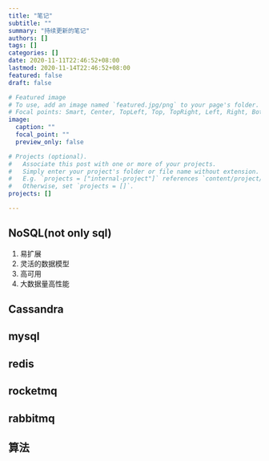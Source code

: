```yaml
---
title: "笔记"
subtitle: ""
summary: "持续更新的笔记"
authors: []
tags: []
categories: []
date: 2020-11-11T22:46:52+08:00
lastmod: 2020-11-14T22:46:52+08:00
featured: false
draft: false

# Featured image
# To use, add an image named `featured.jpg/png` to your page's folder.
# Focal points: Smart, Center, TopLeft, Top, TopRight, Left, Right, BottomLeft, Bottom, BottomRight.
image:
  caption: ""
  focal_point: ""
  preview_only: false

# Projects (optional).
#   Associate this post with one or more of your projects.
#   Simply enter your project's folder or file name without extension.
#   E.g. `projects = ["internal-project"]` references `content/project/deep-learning/index.md`.
#   Otherwise, set `projects = []`.
projects: []

---
```


## NoSQL(not only sql)

1. 易扩展
2. 灵活的数据模型
3. 高可用
4. 大数据量高性能

## Cassandra

## mysql

## redis

## rocketmq

## rabbitmq

## 算法

